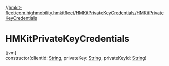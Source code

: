 //[hmkit-fleet](../../../index.md)/[com.highmobility.hmkitfleet](../index.md)/[HMKitPrivateKeyCredentials](index.md)/[HMKitPrivateKeyCredentials](-h-m-kit-private-key-credentials.md)

# HMKitPrivateKeyCredentials

[jvm]\
constructor(clientId: [String](https://kotlinlang.org/api/latest/jvm/stdlib/kotlin/-string/index.html), privateKey: [String](https://kotlinlang.org/api/latest/jvm/stdlib/kotlin/-string/index.html), privateKeyId: [String](https://kotlinlang.org/api/latest/jvm/stdlib/kotlin/-string/index.html))

